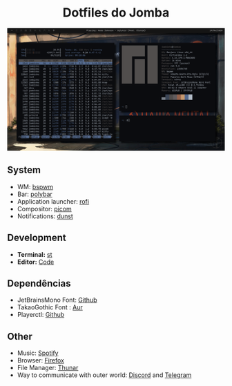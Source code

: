 <h1 align="center">Dotfiles do Jomba</h1>

![](Pictures/Desktop.png)

## System
+ WM: [bspwm](https://i.imgur.com/KOKce5P.png)
+ Bar: [polybar](https://github.com/polybar/polybar)
+ Application launcher: [rofi](https://github.com/davatorium/rofi)
+ Compositor: [picom](https://github.com/yshui/picom)
+ Notifications: [dunst](https://github.com/dunst-project/dunst)

## Development
+ **Terminal:** [st](https://st.suckless.org/)
+ **Editor:** [Code](https://github.com/Microsoft/vscode)

## Dependências
+ JetBrainsMono Font: [Github](https://github.com/ryanoasis/nerd-fonts/tree/master/patched-fonts/JetBrainsMono)
+ TakaoGothic Font : [Aur](https://aur.archlinux.org/packages/otf-takao/)
+ Playerctl: [Github](https://github.com/altdesktop/playerctl)

## Other
+ Music: [Spotify](https://www.spotify.com/)
+ Browser: [Firefox](https://www.mozilla.org/en-US/firefox/new/)
+ File Manager: [Thunar](https://github.com/xfce-mirror/thunar)
+ Way to communicate with outer world: [Discord](https://discordapp.com/) and [Telegram](https://telegram.org/)
